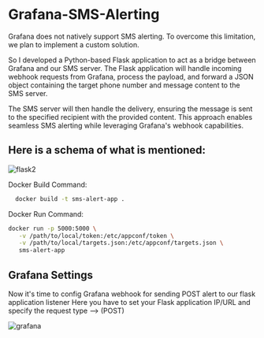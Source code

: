 # Grafana-SMS-Alerting
Grafana does not natively support SMS alerting. To overcome this limitation, we plan to implement a custom solution.

So I  developed a Python-based Flask application to act as a bridge between Grafana and our SMS server. The Flask application will handle incoming webhook requests from Grafana, process the payload, and forward a JSON object containing the target phone number and message content to the SMS server.

The SMS server will then handle the delivery, ensuring the message is sent to the specified recipient with the provided content. This approach enables seamless SMS alerting while leveraging Grafana's webhook capabilities.

## Here is a schema of what is mentioned:

![flask2](https://github.com/user-attachments/assets/29a9a46d-264a-4e44-b6e0-239bcac80e39)


Docker Build Command:
```bash
  docker build -t sms-alert-app .
```
Docker Run Command:
 ```bash
docker run -p 5000:5000 \
    -v /path/to/local/token:/etc/appconf/token \
    -v /path/to/local/targets.json:/etc/appconf/targets.json \
    sms-alert-app
 ```
## Grafana Settings
Now it's time to config Grafana webhook for sending POST alert to our flask application listener
Here you have to set your Flask application IP/URL and specify the request type --> (POST)

![grafana](https://github.com/user-attachments/assets/4a129587-22c6-49f6-a66f-1c82d473a28c)


